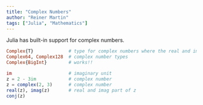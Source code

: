 ```yaml
---
title: "Complex Numbers"
author: "Reiner Martin"
tags: ["Julia", "Mathematics"]
---
```



Julia has built-in support for complex numbers.


~~~julia
Complex{T}             # type for complex numbers where the real and imaginary parts are of type T
Complex64, Complex128  # complex number types
Complex{BigInt}        # works!!
~~~

~~~julia
im                     # imaginary unit  
z = 2 - 3im            # complex number
z = complex(2, 3)      # complex number
real(z), imag(z)       # real and imag part of z
conj(z)
~~~

